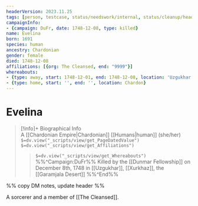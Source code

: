 ```yaml
---
headerVersion: 2023.11.25
tags: [person, testcase, status/needswork/internal, status/cleanup/header]
campaignInfo:
- {campaign: DuFr, date: 1748-12-08, type: killed}
name: Evelina
born: 1691
species: human
ancestry: Chardonian
gender: female
died: 1748-12-08
affiliations: [{org: The Cleansed, end: "9999"}]
whereabouts:
- {type: away, start: 1748-12-01, end: 1748-12-08, location: 'Uzgukhar'}
- {type: home, start: '', end: '', location: Chardon}
---
```

# Evelina
>[!info]+ Biographical Info  
> A [[Chardonian Empire|Chardonian]] [[Humans|human]] (she/her)  
> `$=dv.view("_scripts/view/get_PageDatedValue")`  
> `$=dv.view("_scripts/view/get_Affiliations")`  
>> `$=dv.view("_scripts/view/get_Whereabouts")`  
>> %%^Campaign:DuFr%% Killed by the [[Dunmar Fellowship]] on December 8th, 1748 in [[Uzgukhar]], [[Xurkhaz]], the [[Garamjala Desert]] %%^End%%

%% copy DM notes, update header %%

A sorcerer and a member of [[The Cleansed]].  